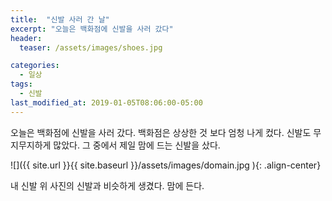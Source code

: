 ```yaml
---
title:  "신발 사러 간 날"
excerpt: "오늘은 백화점에 신발을 사러 갔다"
header:
  teaser: /assets/images/shoes.jpg

categories:
  - 일상
tags:
  - 신발
last_modified_at: 2019-01-05T08:06:00-05:00
---
```


오늘은 백화점에 신발을 사러 갔다. 백화점은 상상한 것 보다 엄청 나게 컸다.
신발도 무지무지하게 많았다. 그 중에서 제일 맘에 드는 신발을 샀다.

![]({{ site.url }}{{ site.baseurl }}/assets/images/domain.jpg   ){: .align-center}

내 신발 위 사진의 신발과 비슷하게 생겼다. 맘에 든다.

